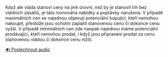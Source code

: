 
Když ale vláda stanoví ceny na jiné úrovni, než by je stanovil trh bez vládních zásahů, je tato rovnováha nabídky a poptávky narušena. V případě maximálních cen se najednou objevují potenciální kupující, kteří nemohou nakoupit, přestože jsou ochotni zaplatit stanovenou cenu či dokonce cenu vyšší. V případě minimálních cen zde naopak najednou máme potenciální prodávající, kteří nemohou prodat, i když jsou připraveni prodat za cenu stanovenou vládou či dokonce cenu nižší.

[🔊 Poslechnout audio](/data/7-paragraphs/audio/chapter_151/para_010-Kdy-ale-vlda-stanov-ceny-na-jin-rovni-ne-by.mp3)
